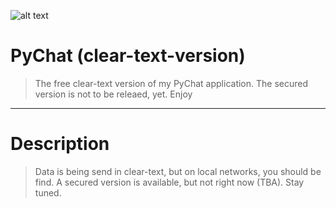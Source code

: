![alt text](http://leonvoerman.nl/coding/pychat.png)

# PyChat (clear-text-version)
> The free clear-text version of my PyChat application. The secured version is not to be releaed, yet.
> Enjoy

***

# Description
> Data is being send in clear-text, but on local networks, you should be find.
> A secured version is available, but not right now (TBA). Stay tuned.
